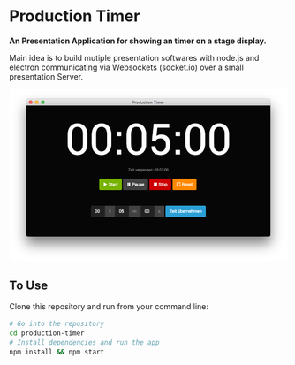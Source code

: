 # Production Timer

**An Presentation Application for showing an timer on a stage display.**

Main idea is to build mutiple presentation softwares with node.js and electron communicating via Websockets (socket.io) over a small presentation Server.

![Image](../production-timer/screenshot.png?raw=true)

## To Use

Clone this repository and run from your command line:
```bash
# Go into the repository
cd production-timer
# Install dependencies and run the app
npm install && npm start
```
